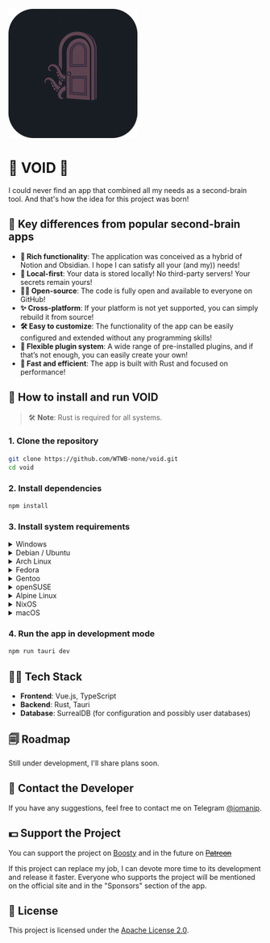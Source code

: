![alt](https://github.com/WTWB-none/mindbreaker/blob/main/src-tauri/icons/128x128@2x.png?raw=true)
# 🧠 VOID 🧠

I could never find an app that combined all my needs as a second-brain tool. And that's how the idea for this project was born!

## 🔑 Key differences from popular second-brain apps

* **🔮 Rich functionality**: The application was conceived as a hybrid of Notion and Obsidian. I hope I can satisfy all your (and my)) needs!
* **🔐 Local-first**: Your data is stored locally! No third-party servers! Your secrets remain yours!
* **⚓️‍💥 Open-source**: The code is fully open and available to everyone on GitHub!
* **✨ Cross-platform**: If your platform is not yet supported, you can simply rebuild it from source!
* **🛠️ Easy to customize**: The functionality of the app can be easily configured and extended without any programming skills!
* **💪 Flexible plugin system**: A wide range of pre-installed plugins, and if that’s not enough, you can easily create your own!
* **🚀 Fast and efficient**: The app is built with Rust and focused on performance!

## 📝 How to install and run VOID

> 🛠 **Note**: Rust is required for all systems.

### 1. Clone the repository

```bash
git clone https://github.com/WTWB-none/void.git
cd void
```

### 2. Install dependencies

```bash
npm install
```

### 3. Install system requirements

<details>
<summary>Windows</summary>

* Microsoft C++ Build Tools
* WebView2
* Node.js

</details>

<details>
<summary>Debian / Ubuntu</summary>

```bash
sudo apt update
sudo apt install libwebkit2gtk-4.1-dev \
  build-essential \
  curl \
  wget \
  file \
  libxdo-dev \
  libssl-dev \
  libayatana-appindicator3-dev \
  librsvg2-dev
```

</details>

<details>
<summary>Arch Linux</summary>

```bash
sudo pacman -Syu
sudo pacman -S --needed \
  webkit2gtk-4.1 \
  base-devel \
  curl \
  wget \
  file \
  openssl \
  appmenu-gtk-module \
  libappindicator-gtk3 \
  librsvg \
  xdotool
```

</details>

<details>
<summary>Fedora</summary>

```bash
sudo dnf check-update
sudo dnf install webkit2gtk4.1-devel \
  openssl-devel \
  curl \
  wget \
  file \
  libappindicator-gtk3-devel \
  librsvg2-devel \
  libxdo-devel
sudo dnf group install "c-development"
```

</details>

<details>
<summary>Gentoo</summary>

```bash
sudo emerge --ask \
  net-libs/webkit-gtk:4.1 \
  dev-libs/libappindicator \
  net-misc/curl \
  net-misc/wget \
  sys-apps/file
```

</details>

<details>
<summary>openSUSE</summary>

```bash
sudo zypper up
sudo zypper in webkit2gtk3-devel \
  libopenssl-devel \
  curl \
  wget \
  file \
  libappindicator3-1 \
  librsvg-devel
sudo zypper in -t pattern devel_basis
```

</details>

<details>
<summary>Alpine Linux</summary>

```bash
sudo apk add \
  build-base \
  webkit2gtk \
  curl \
  wget \
  file \
  openssl \
  libayatana-appindicator-dev \
  librsvg
```

</details>

<details>
<summary>NixOS</summary>

```nix
# shell.nix
let
  pkgs = import <nixpkgs> { };
in
pkgs.mkShell {
  nativeBuildInputs = with pkgs; [
    pkg-config
    gobject-introspection
    cargo
    cargo-tauri
    nodejs
  ];

  buildInputs = with pkgs; [
    at-spi2-atk
    atkmm
    cairo
    gdk-pixbuf
    glib
    gtk3
    harfbuzz
    librsvg
    libsoup_3
    pango
    webkitgtk_4_1
    openssl
    gcc
    llvmPackages.clang
    zlib
    bzip2
    lz4
    zstd
    rocksdb
  ];

  LIBCLANG_PATH="${pkgs.libclang.lib}/lib";

  ROCKSDB_LIB_DIR="${pkgs.rocksdb}/lib";
  ROCKSDB_INCLUDE_DIR="${pkgs.rocksdb}/include";
  ROCKSDB_LINK_TYPE="static";
}
```

</details>

<details>
<summary>macOS</summary>

* Xcode (via App Store or Xcode Command Line Tools)

</details>

### 4. Run the app in development mode

```bash
npm run tauri dev
```

## 👨‍💻 Tech Stack

* **Frontend**: Vue.js, TypeScript
* **Backend**: Rust, Tauri
* **Database**: SurrealDB (for configuration and possibly user databases)

## 🗐️ Roadmap

Still under development, I'll share plans soon.

## 📝 Contact the Developer

If you have any suggestions, feel free to contact me on Telegram [@iomanip](https://t.me/GhostOfTranshumanist).

## 💵 Support the Project

You can support the project on [Boosty](https://boosty.to/transhumanistdream) and in the future on ~~[Patreon](...)~~

If this project can replace my job, I can devote more time to its development and release it faster.
Everyone who supports the project will be mentioned on the official site and in the "Sponsors" section of the app.

## 📄 License

This project is licensed under the [Apache License 2.0](./LICENSE).
